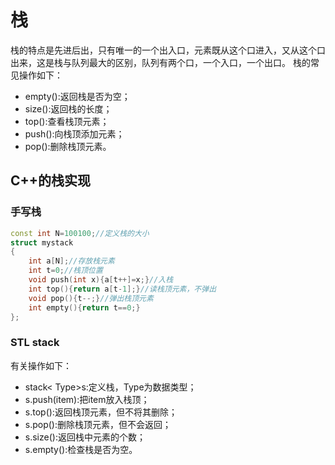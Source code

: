 # 栈
栈的特点是先进后出，只有唯一的一个出入口，元素既从这个口进入，又从这个口出来，这是栈与队列最大的区别，队列有两个口，一个入口，一个出口。
栈的常见操作如下：
* empty():返回栈是否为空；
* size():返回栈的长度；
* top():查看栈顶元素；
* push():向栈顶添加元素；
* pop():删除栈顶元素。
## C++的栈实现
### 手写栈
```C++
const int N=100100;//定义栈的大小
struct mystack
{
    int a[N];//存放栈元素
    int t=0;//栈顶位置
    void push(int x){a[t++]=x;}//入栈
    int top(){return a[t-1];}//读栈顶元素，不弹出
    void pop(){t--;}//弹出栈顶元素
    int empty(){return t==0;}
};
```
### STL stack
有关操作如下：
* stack< Type>s:定义栈，Type为数据类型；
* s.push(item):把item放入栈顶；
* s.top():返回栈顶元素，但不将其删除；
* s.pop():删除栈顶元素，但不会返回；
* s.size():返回栈中元素的个数；
* s.empty():检查栈是否为空。